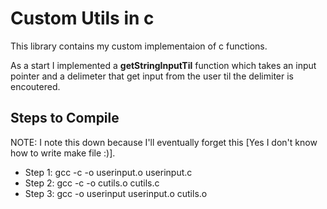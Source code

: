 # Custom Utils in c

This library contains my custom implementaion of c functions.

As a start I implemented a **getStringInputTil** function which takes an input pointer and a delimeter that get input from the user til the delimiter is encoutered.

## Steps to Compile
NOTE: I note this down because I'll eventually forget this [Yes I don't know how to write make file :)].

- Step 1: gcc -c -o userinput.o  userinput.c
- Step 2: gcc -c -o cutils.o cutils.c
- Step 3: gcc -o userinput userinput.o cutils.o

